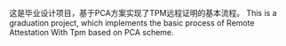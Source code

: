 这是毕业设计项目，基于PCA方案实现了TPM远程证明的基本流程。
This is a graduation project, which implements the basic process of Remote Attestation With Tpm based on PCA scheme.